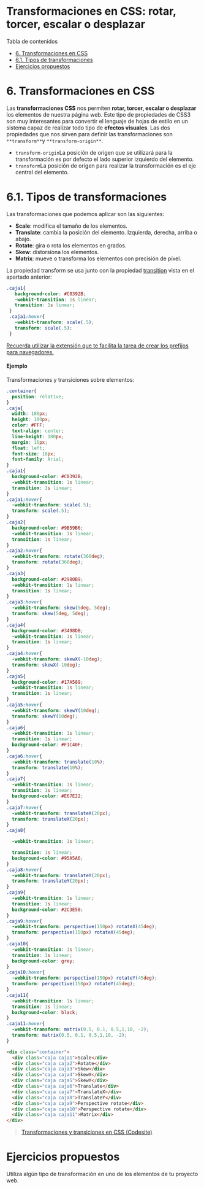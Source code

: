 # **Transformaciones en CSS: rotar, torcer, escalar o desplazar**

Tabla de contenidos

-   [6. Transformaciones en CSS](#6-Transformaciones-en-CSS)
-   [6.1. Tipos de transformaciones](#61-Tipos-de-transformaciones)
-   [Ejercicios propuestos](#Ejercicios-propuestos)

# 6. Transformaciones en CSS

Las **transformaciones CSS** nos permiten **rotar, torcer, escalar o desplazar** los elementos de nuestra página web. Este tipo de propiedades de CSS3 son muy interesantes para convertir el lenguaje de hojas de estilo en un sistema capaz de realizar todo tipo de **efectos visuales**. Las dos propiedades que nos sirven para definir las transformaciones son `**transform**`y `**transform-origin**`.

-   `transform-origin`La posición de origen que se utilizará para la transformación es por defecto el lado superior izquierdo del elemento.
-   `transform`La posición de origen para realizar la transformación es el eje central del elemento.

# 6.1. Tipos de transformaciones

Las transformaciones que podemos aplicar son las siguientes:

-   **Scale**: modifica el tamaño de los elementos.
-   **Translate**: cambia la posición del elemento. Izquierda, derecha, arriba o abajo.
-   **Rotate**: gira o rota los elementos en grados.
-   **Skew**: distorsiona los elementos.
-   **Matrix**: mueve o transforma los elementos con precisión de píxel.

La propiedad transform se usa junto con la propiedad [transition](https://github.com/Sergio-Rey-Personal/DIW/blob/master/UD04_CSS3_Avanzado_y_Preprocesadores_CSS3/UD04_05_TransicionesCSS.md) vista en el apartado anterior:

```css
.caja1{
   background-color: #C0392B;
   -webkit-transition: 1s linear;
   transition: 1s linear;
 }
 .caja1:hover{
   -webkit-transform: scale(.5);
   transform: scale(.5);
 }

```
[Recuerda utilizar la extensión que te facilita la tarea de crear los prefijos para navegadores.](https://github.com/Sergio-Rey-Personal/DIW/blob/master/UD03_Disenyo_y_maquetacion_web_con_HTML5_y_CSS3/UD03_31_PrefijosNavegadoresCSS.md)

#### Ejemplo

Transformaciones y transiciones sobre elementos:

```css
.container{
  position: relative;
}
.caja{
  width: 180px;
  height: 180px;
  color: #FFF;
  text-align: center;
  line-height: 180px;
  margin: 15px;
  float: left;
  font-size: 18px;
  font-family: Arial;
}
.caja1{
  background-color: #C0392B;
  -webkit-transition: 1s linear;
  transition: 1s linear;
}
.caja1:hover{
  -webkit-transform: scale(.5);
  transform: scale(.5);
}
.caja2{
  background-color: #9B59B6;
  -webkit-transition: 1s linear;
  transition: 1s linear;
}
.caja2:hover{
  -webkit-transform: rotate(360deg);
  transform: rotate(360deg);
}
.caja3{
  background-color: #2980B9;
  -webkit-transition: 1s linear;
  transition: 1s linear;
}
.caja3:hover{
  -webkit-transform: skew(5deg, 5deg);
  transform: skew(5deg, 5deg);
}
.caja4{
  background-color: #3498DB;
  -webkit-transition: 1s linear;
  transition: 1s linear;
}
.caja4:hover{
  -webkit-transform: skewX(-10deg);
  transform: skewX(-10deg);
}
.caja5{
  background-color: #17A589;
  -webkit-transition: 1s linear;
  transition: 1s linear;
}
.caja5:hover{
  -webkit-transform: skewY(10deg);
  transform: skewY(10deg);
}
.caja6{
  -webkit-transition: 1s linear;
  transition: 1s linear;
  background-color: #F1C40F;
}
.caja6:hover{
  -webkit-transform: translate(10%);
  transform: translate(10%);
}
.caja7{
  -webkit-transition: 1s linear;
  transition: 1s linear;
  background-color: #E67E22;
}
.caja7:hover{
  -webkit-transform: translateX(20px);
  transform: translateX(20px);
}
.caja8{

  -webkit-transition: 1s linear;

  transition: 1s linear;
  background-color: #95A5A6;
}
.caja8:hover{
  -webkit-transform: translateY(20px);
  transform: translateY(20px);
}
.caja9{
  -webkit-transition: 1s linear;
  transition: 1s linear;
  background-color: #2C3E50;
}
.caja9:hover{
  -webkit-transform: perspective(150px) rotateX(45deg);
  transform: perspective(150px) rotateX(45deg);
}
.caja10{
  -webkit-transition: 1s linear;
  transition: 1s linear;
  background-color: grey;
}
.caja10:hover{
  -webkit-transform: perspective(150px) rotateY(45deg);
  transform: perspective(150px) rotateY(45deg);
}
.caja11{
  -webkit-transition: 1s linear;
  transition: 1s linear;
  background-color: black;
}
.caja11:hover{
  -webkit-transform: matrix(0.5, 0.1, 0.5,1,10, -2);
  transform: matrix(0.5, 0.1, 0.5,1,10, -2);
}
```

```html
<div class="container">
  <div class="caja caja1">Scale</div>
  <div class="caja caja2">Rotate</div>
  <div class="caja caja3">Skew</div>
  <div class="caja caja4">SkewX</div>
  <div class="caja caja5">SkewY</div>
  <div class="caja caja6">Translate</div>
  <div class="caja caja7">TranslateX</div>
  <div class="caja caja8">TranslateY</div>
  <div class="caja caja9">Perspective rotate</div>
  <div class="caja caja10">Perspective rotate</div>
  <div class="caja caja11">Matrix</div>
</div>
```

> [Transformaciones y transiciones en CSS (Codesite)](https://codepen.io/sergio-rey-personal/pen/rNxwqKR)

# Ejercicios propuestos

Utiliza algún tipo de transformación en uno de los elementos de tu proyecto web.